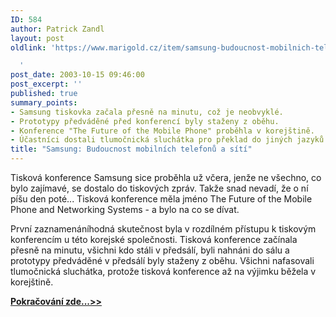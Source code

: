 ```yaml
---
ID: 584
author: Patrick Zandl
layout: post
oldlink: 'https://www.marigold.cz/item/samsung-budoucnost-mobilnich-telefonu-a-siti

  '
post_date: 2003-10-15 09:46:00
post_excerpt: ''
published: true
summary_points:
- Samsung tiskovka začala přesně na minutu, což je neobvyklé.
- Prototypy předváděné před konferencí byly staženy z oběhu.
- Konference "The Future of the Mobile Phone" proběhla v korejštině.
- Účastníci dostali tlumočnická sluchátka pro překlad do jiných jazyků.
title: "Samsung: Budoucnost mobilních telefonů a sítí"
---
```


<p>
Tisková konference Samsung sice proběhla už včera, jenže ne všechno, co bylo zajímavé, se dostalo do tiskových zpráv. Takže snad nevadí, že o ní píšu den poté... Tisková konference měla jméno The Future of the Mobile Phone and Networking Systems - a bylo na co se dívat. </p>

<p>
První zaznamenáníhodná skutečnost byla v rozdílném přístupu k tiskovým konferencím u této korejské společnosti. Tisková konference začínala přesně na minutu, všichni kdo stáli v předsálí, byli nahnáni do sálu a prototypy předváděné v předsálí byly staženy z oběhu. Všichni nafasovali tlumočnická sluchátka, protože tisková konference až na výjimku běžela v korejštině.</p>
<A href="http://mobil.idnes.cz/aktuality/vystavy/zpravy-vystavy/samsungtiskovka031015.html">
<p>
<STRONG>Pokračování zde...&gt;&gt;</STRONG></p>

<p>
</A>&#160;</p>